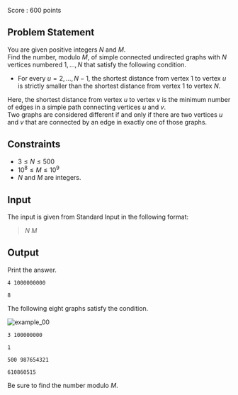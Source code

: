 Score : $600$ points

## Problem Statement

You are given positive integers $N$ and $M$.<br>
Find the number, modulo $M$, of simple connected undirected graphs with $N$ vertices numbered $1, \dots, N$ that satisfy the following condition.

- For every $u = 2, \dots, N-1$, the shortest distance from vertex $1$ to vertex $u$ is strictly smaller than the shortest distance from vertex $1$ to vertex $N$.

Here, the shortest distance from vertex $u$ to vertex $v$ is the minimum number of edges in a simple path connecting vertices $u$ and $v$.<br>
Two graphs are considered different if and only if there are two vertices $u$ and $v$ that are connected by an edge in exactly one of those graphs.

## Constraints

- $3 \leq N \leq 500$
- $10^8 \leq M \leq 10^9$
- $N$ and $M$ are integers.

## Input

The input is given from Standard Input in the following format:

> $N$ $M$

## Output

Print the answer.

```input1
4 1000000000
```

```output1
8
```

The following eight graphs satisfy the condition.

![example_00](https://img.atcoder.jp/abc281/5c77dfe15dfa3c03666e654bf8cfdc01.png)

```input2
3 100000000
```

```output2
1
```

```input3
500 987654321
```

```output3
610860515
```

Be sure to find the number modulo $M$.